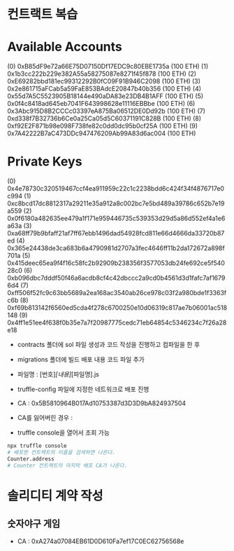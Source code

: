 # 컨트랙트 복습

Available Accounts
==================
(0) 0xB85dF9e72a66E75D07150Df17EDC9c80EBE1735a (100 ETH)
(1) 0x1b3cc222b229e382A55a58275087e8271f45f878 (100 ETH)
(2) 0xE69282bbd181ec99312292B0fC09F91B946C2098 (100 ETH)
(3) 0x2e861715aFCab5a59FaE853BAdcE20847b40b356 (100 ETH)
(4) 0x55d7A5C5523905B18144e490aDA83e23DB4B1AFF (100 ETH)
(5) 0x0f4c8418ad645eb7041F643998628e11116EBBbe (100 ETH)
(6) 0x3Abc915D8B2CCCc03397eA875Ba06512DE0Dd92b (100 ETH)
(7) 0xd338f7B32736b6Ce0a25Ca05d5C60371191C828B (100 ETH)
(8) 0xf92E2F871b98e098F738fe82c0dd0dc95b0cf25A (100 ETH)
(9) 0x7A42222B7aC473DDc947476209Ab99A83d6ac004 (100 ETH)

Private Keys
==================
(0) 0x4e78730c320519467ccf4ea911959c22c1c2238bdd6c424f34f4876717e0c994
(1) 0xc8bcd17dc8812317a29211e35a912a8c002bc7e5bd489a39786c652b7e19a559
(2) 0x0f6180a482635ee479a1f171e959446735c539353d29d5a86d552ef4a1e6a63a
(3) 0xa68ff79b9bfaff21af7ff67ebb1496dad54928fcd811e66d4666da33720b87ed
(4) 0x365e24438de3ca683b6a4790981d2707a3fec4646ff11b2da172672a898f701a
(5) 0x415deec65ea9f4f16c58fc2b92909b238356f3577053db24fe692ce5f54028c0
(6) 0xb096dbc7dddf50f46a6acdb8cf4c42dbccc2a9cd0b4561d3d1fafc7af16796d4
(7) 0xff506f52fc9c63bb5689a2ea168ac3540ab26ce978c03f2a980bde1f3363fc6b
(8) 0xf69b813142f6560ed5cda4f278c6700250e10d06319c817ae7b06001ac518148
(9) 0x4ff1e51ee4f638f0b35e7a7f20987775cedc71eb64854c5346234c7f26a28e18

- contracts 폴더에 sol 파일 생성과 코드 작성을 진행하고 컴파일을 한 후

- migrations 폴더에 빌드 배포 내용 코드 파일 추가

- 파일명 : [번호]_[내용]_[파일명].js

- truffle-config 파일에 지정한 네트워크로 배포 진행

- CA : 0x5B5810964B017Ad10753387d3D3D9bA824937504

- CA를 잃어버린 경우 : 
- truffle console을 열어서 조회 가능
```sh
npx truffle console
# 배포한 컨트랙트의 이름을 검색하면 나온다.
Counter.address 
# Counter 컨트랙트의 마지막 배포 CA가 나온다.
```

# 솔리디티 계약 작성

## 숫자야구 게임

- CA : 0xA274a07084EB61D0D610Fa7ef17C0EC62756568e